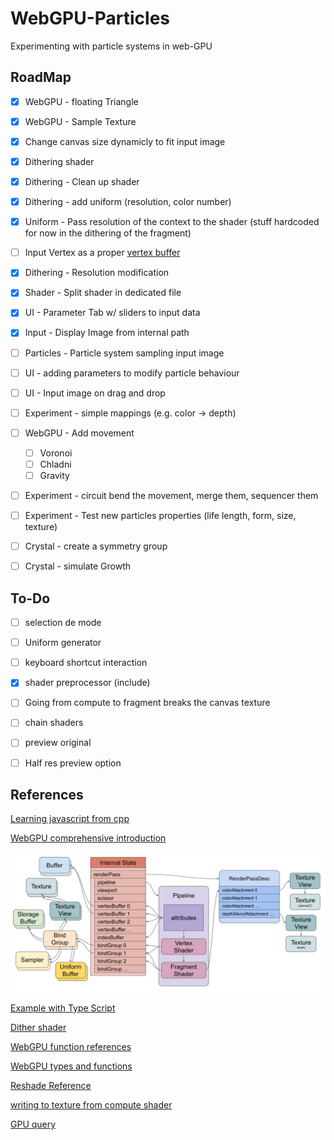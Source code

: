 # WebGPU-Particles
Experimenting with particle systems in web-GPU
 
## RoadMap

- [x] WebGPU - floating Triangle
- [x] WebGPU - Sample Texture
- [x] Change canvas size dynamicly to fit input image
- [x] Dithering shader
- [x] Dithering - Clean up shader
- [x] Dithering - add uniform (resolution, color number)
- [x] Uniform - Pass resolution of the context to the shader (stuff hardcoded for now in the dithering of the fragment)
- [ ] Input Vertex as a proper [vertex buffer](https://webgpufundamentals.org/webgpu/lessons/webgpu-vertex-buffers.html)
- [x] Dithering - Resolution modification
- [x] Shader - Split shader in dedicated file
- [x] UI - Parameter Tab w/ sliders to input data
- [x] Input - Display Image from internal path
- [ ] Particles - Particle system sampling input image
- [ ] UI - adding parameters to modify particle behaviour
- [ ] UI - Input image on drag and drop
- [ ] Experiment - simple mappings (e.g. color -> depth)
- [ ] WebGPU - Add movement 
	- [ ] Voronoi
	- [ ] Chladni
	- [ ] Gravity
- [ ] Experiment - circuit bend the movement, merge them, sequencer them
- [ ] Experiment - Test new particles properties (life length, form, size, texture)
- [ ] Crystal - create a symmetry group
- [ ] Crystal - simulate Growth


## To-Do

- [ ] selection de mode
- [ ] Uniform generator
- [ ] keyboard shortcut interaction
- [x] shader preprocessor (include)
- [ ] Going from compute to fragment breaks the canvas texture
- [ ] chain shaders
- [ ] preview original
- [ ] Half res preview option


## References

[Learning javascript from cpp](https://developer.mozilla.org/en-US/docs/Web/JavaScript)

[WebGPU comprehensive introduction](https://webgpufundamentals.org/webgpu/lessons/webgpu-fundamentals.html)

![architecture diagram](webgpu-draw-diagram.svg)

[Example with Type Script](https://webgpu.github.io/webgpu-samples/?sample=rotatingCube#main.ts)

[Dither shader](https://www.shadertoy.com/view/cdXGDn)

[WebGPU function references](https://webgpufundamentals.org/webgpu/lessons/webgpu-wgsl-function-reference.html#func-modf)

[WebGPU types and functions](https://webgpu.rocks/wgsl/functions/texture/)

[Reshade Reference](https://github.com/crosire/reshade-shaders/blob/slim/REFERENCE.md)

[writing to texture from compute shader](https://gist.github.com/greggman/295e38eeedf5957ac50179308666d98b)

[GPU query](https://developer.mozilla.org/en-US/docs/Web/API/GPUQuerySet)

